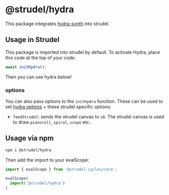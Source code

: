 # @strudel/hydra

This package integrates [hydra-synth](https://www.npmjs.com/package/hydra-synth) into strudel.

## Usage in Strudel

This package is imported into strudel by default. To activate Hydra, place this code at the top of your code:

```js
await initHydra();
```

Then you can use hydra below!

### options

You can also pass options to the `initHydra` function. These can be used to set [hydra options](https://github.com/hydra-synth/hydra-synth#api) + these strudel specific options:

- `feedStrudel`: sends the strudel canvas to `s0`. The strudel canvas is used to draw `pianoroll`, `spiral`, `scope` etc..

## Usage via npm

```sh
npm i @strudel/hydra
```

Then add the import to your evalScope:

```js
import { evalScope } from '@strudel.cycles/core';

evalScope(
  import('@strudel/hydra')
)
```
